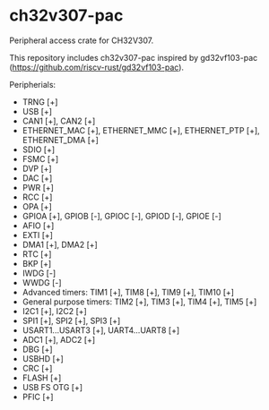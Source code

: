# ch32v307-pac
Peripheral access crate for CH32V307.

This repository includes ch32v307-pac inspired by gd32vf103-pac (https://github.com/riscv-rust/gd32vf103-pac).

Peripherials:
* TRNG [+]
* USB [+]
* CAN1 [+], CAN2 [+]
* ETHERNET_MAC [+], ETHERNET_MMC [+], ETHERNET_PTP [+], ETHERNET_DMA [+]
* SDIO [+]
* FSMC [+]
* DVP [+]
* DAC [+]
* PWR [+]
* RCC [+]
* OPA [+]
* GPIOA [+], GPIOB [-], GPIOC [-], GPIOD [-], GPIOE [-]
* AFIO [+]
* EXTI [+]
* DMA1 [+], DMA2 [+]
* RTC [+]
* BKP [+]
* IWDG [-]
* WWDG [-]
* Advanced timers: TIM1 [+], TIM8 [+], TIM9 [+], TIM10 [+]
* General purpose timers: TIM2 [+], TIM3 [+], TIM4 [+], TIM5 [+] 
* I2C1 [+], I2C2 [+]
* SPI1 [+], SPI2 [+], SPI3 [+]
* USART1...USART3 [+], UART4...UART8 [+]
* ADC1 [+], ADC2 [+]
* DBG [+]
* USBHD [+]
* CRC [+]
* FLASH [+]
* USB FS OTG [+]
* PFIC [+]
